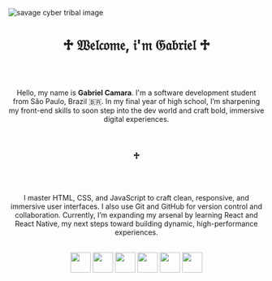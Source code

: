 <link rel="stylesheet" type='text/css' href="https://cdn.jsdelivr.net/gh/devicons/devicon@latest/devicon.min.css" />      

![savage cyber tribal image](https://i.namu.wiki/i/zAYC76wng2wFqJtzGnHrZXcThRMNu-ofvz1MNjnHns6ensu29HF7ZXDleGug6c3xVLnJMYVCVTQ1upp2h-tGAg.webp)

<h1 align="center">♱ 𝔚𝔢𝔩𝔠𝔬𝔪𝔢, 𝔦'𝔪 𝔊𝔞𝔟𝔯𝔦𝔢𝔩 ♱</h1>
<br> <br>
<p align="center">Hello, my name is <b>Gabriel Camara</b>. I'm a software development student from São Paulo, Brazil 🇧🇷. In my final year of high school, I’m sharpening my front-end skills to soon step into the dev world and craft bold, immersive digital experiences.</p>

<br>
<h3 align="center">♱</h3>
<br>
<br>
<div align="center">
<p>
  I master HTML, CSS, and JavaScript to craft clean, responsive, and immersive user interfaces. I also use Git and GitHub for version control and collaboration. Currently, I’m expanding my arsenal by learning React and React Native, my next steps toward building dynamic, high-performance experiences.
</p>
<br>
<div>
  <img width="40" src="https://cdn.jsdelivr.net/gh/devicons/devicon@latest/icons/html5/html5-plain.svg" />
  <img width="40" src="https://cdn.jsdelivr.net/gh/devicons/devicon@latest/icons/css3/css3-plain.svg" />
  <img width="40" src="https://cdn.jsdelivr.net/gh/devicons/devicon@latest/icons/javascript/javascript-plain.svg" />
  <img width="40" src="https://cdn.jsdelivr.net/gh/devicons/devicon@latest/icons/git/git-plain.svg" />
  <img width="40" src="https://cdn.jsdelivr.net/gh/devicons/devicon@latest/icons/github/github-original.svg" />
  <img width="40" src="https://cdn.jsdelivr.net/gh/devicons/devicon@latest/icons/react/react-original.svg" />
</div>
</div>  
